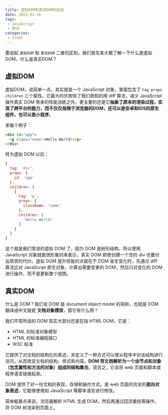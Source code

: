 ```yaml
---
title: 虚拟DOM和真实DOM的区别
date: 2021-03-26
tags:
 - JavaScript
 - 面试
categories:
 - front
---
```


要说起 `虚拟DOM` 和 `真实DOM` 二者的区别，我们首先来大概了解一下什么是虚拟DOM，什么是真实DOM？

## 虚拟DOM

虚拟DOM，说简单一点，其实就是一个 JavaScript 对象，里面包含了 `tag props children` 三个属性。它最大的优势除了我们熟知的用 diff 算法，减少 JavaScript 操作真实 DOM 带来的性能消耗之外，更主要的还是它**抽象了原本的渲染过程，实现了跨平台的能力，而不仅仅局限于浏览器的DOM，还可以是安卓和IOS的原生组件，也可以是小程序**。

来看个例子：

```html
<div id="app">
  <p class="name">Hello World!</p>
</div>
```

转为虚拟 DOM 以后：

```js
{
  tag: 'div',
  props: {
    id: 'app'
  },
  children: [
    {
      tag: 'p',
      props: {
        className: 'name'
      },
      children: [
        'Hello World!'
      ]
    }
  ]
}
```

这个就是我们常说的虚拟 DOM 了，因为 DOM 是树形结构，所以使用 JavaScript 对象就能很形象的来表示。真实 DOM 即使创建一个空的 div 也要付出昂贵的代价。虚拟 DOM 提升性能的点就在于 DOM 发生变化时，先通过 diff 算法比对 JavaScript 原生对象，计算出需要变更的 DOM，然后只对变化的 DOM 进行操作，而不是更新整个视图。

## 真实DOM

什么是 DOM？我们说 DOM 是 document object model 的简称，也就是 DOM 翻译成中文就是 **文档对象模型**，那它有什么用？

我们平常所说的 DOM 其实大部分还是在指 HTML DOM，它是：
- HTML 的标准对象模型
- HTML 的标准编程接口
- W3C 标准

它提供了对文档的结构化的表述，并定义了一种方式可以使从程序中对该结构进行访问，从而改变文档的结构，样式和内容。**DOM 将文档解析为一个由节点和对象（包含属性和方法的对象）组成的结构集合**。简言之，它会将 web 页面和脚本或程序语言链接起来。

DOM 提供了对一份文档的表现，存储和操作方式。是 web 页面的完全的**面向对象表述**，它能够使用如 JavaScript 等脚本语言进行修改。

简单粗暴点来说，浏览器解析 HTML 生成 DOM，然后再通过回流重绘等操作，将 DOM 树渲染到页面上。